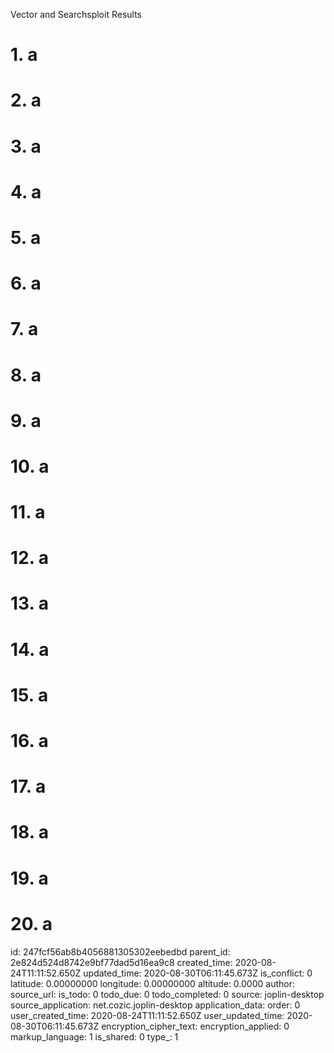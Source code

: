 Vector and Searchsploit Results

# 1. a
# 2. a
# 3. a
# 4. a
# 5. a
# 6. a
# 7. a
# 8. a
# 9. a
# 10. a
# 11. a
# 12. a
# 13. a
# 14. a
# 15. a
# 16. a
# 17. a
# 18. a
# 19. a
# 20. a

id: 247fcf56ab8b4056881305302eebedbd
parent_id: 2e824d524d8742e9bf77dad5d16ea9c8
created_time: 2020-08-24T11:11:52.650Z
updated_time: 2020-08-30T06:11:45.673Z
is_conflict: 0
latitude: 0.00000000
longitude: 0.00000000
altitude: 0.0000
author: 
source_url: 
is_todo: 0
todo_due: 0
todo_completed: 0
source: joplin-desktop
source_application: net.cozic.joplin-desktop
application_data: 
order: 0
user_created_time: 2020-08-24T11:11:52.650Z
user_updated_time: 2020-08-30T06:11:45.673Z
encryption_cipher_text: 
encryption_applied: 0
markup_language: 1
is_shared: 0
type_: 1